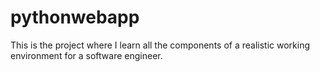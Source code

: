 # pythonwebapp
This is the project where I learn all the components of a realistic working environment for a software engineer.
